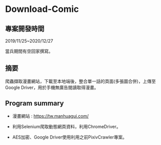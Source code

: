 Download-Comic
================

專案開發時間
--------------

2019/11/25~2020/12/27

當兵期間有空回家撰寫。

摘要
------

爬蟲擷取漫畫網站，下載至本地端後，整合單一話的頁面(多張圖合併)，上傳至Google Driver，用於手機無廣告閱讀取得漫畫。

Program summary
-----------------

* 漫畫網站 : https://tw.manhuagui.com/

* 利用Selenium爬取動態網頁資料，利用ChromeDriver。

* AES加密、Google Driver使用利用之前PixivCrawler專案。

